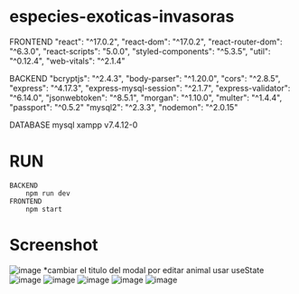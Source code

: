 # especies-exoticas-invasoras

   FRONTEND
    "react": "^17.0.2",
    "react-dom": "^17.0.2",
    "react-router-dom": "^6.3.0",
    "react-scripts": "5.0.0",
    "styled-components": "^5.3.5",
    "util": "^0.12.4",
    "web-vitals": "^2.1.4"
  
  BACKEND
    "bcryptjs": "^2.4.3",
    "body-parser": "^1.20.0",
    "cors": "^2.8.5",
    "express": "^4.17.3",
    "express-mysql-session": "^2.1.7",
    "express-validator": "^6.14.0",
    "jsonwebtoken": "^8.5.1",
    "morgan": "^1.10.0",
    "multer": "^1.4.4",
    "passport": "^0.5.2"
    "mysql2": "^2.3.3",
    "nodemon": "^2.0.15"
    
  DATABASE
     mysql
     xampp v7.4.12-0


# RUN
    BACKEND
        npm run dev
    FRONTEND
        npm start
     
# Screenshot
![image](https://user-images.githubusercontent.com/69361351/165849118-ae519aab-4018-459d-b4b0-6668464661a7.png)
*cambiar el titulo del modal por editar animal usar useState
![image](https://user-images.githubusercontent.com/69361351/165849529-e89b8c87-73ee-4364-94ab-422b8deecfb6.png)
![image](https://user-images.githubusercontent.com/69361351/165849658-4a33a2a8-bd9e-46bb-a060-84147078c290.png)
![image](https://user-images.githubusercontent.com/69361351/165849192-170580b4-963d-4078-92c0-fb59ad8d28e0.png)
![image](https://user-images.githubusercontent.com/69361351/165849250-4b8b5a32-ddc0-488b-a761-78efdfda9cfa.png)
![image](https://user-images.githubusercontent.com/69361351/165849789-34ce2c94-4202-4641-9d70-4e7c468df4e0.png)










